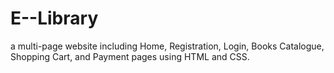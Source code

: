 # E--Library
a multi-page website including Home, Registration, Login, Books Catalogue, Shopping Cart, and Payment pages using HTML and CSS.
